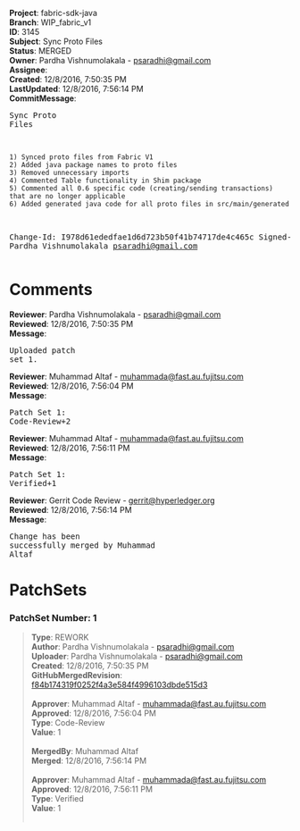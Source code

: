 <strong>Project</strong>: fabric-sdk-java<br><strong>Branch</strong>: WIP_fabric_v1<br><strong>ID</strong>: 3145<br><strong>Subject</strong>: Sync Proto Files<br><strong>Status</strong>: MERGED<br><strong>Owner</strong>: Pardha Vishnumolakala - psaradhi@gmail.com<br><strong>Assignee</strong>:<br><strong>Created</strong>: 12/8/2016, 7:50:35 PM<br><strong>LastUpdated</strong>: 12/8/2016, 7:56:14 PM<br><strong>CommitMessage</strong>:<br><pre>Sync Proto Files

    1) Synced proto files from Fabric V1
    2) Added java package names to proto files
    3) Removed unnecessary imports
    4) Commented Table functionality in Shim package
    5) Commented all 0.6 specific code (creating/sending transactions) that are no longer applicable
    6) Added generated java code for all proto files in src/main/generated

Change-Id: I978d61ededfae1d6d723b50f41b74717de4c465c
Signed-off-by: Pardha Vishnumolakala <psaradhi@gmail.com>
</pre><h1>Comments</h1><strong>Reviewer</strong>: Pardha Vishnumolakala - psaradhi@gmail.com<br><strong>Reviewed</strong>: 12/8/2016, 7:50:35 PM<br><strong>Message</strong>: <pre>Uploaded patch set 1.</pre><strong>Reviewer</strong>: Muhammad Altaf - muhammada@fast.au.fujitsu.com<br><strong>Reviewed</strong>: 12/8/2016, 7:56:04 PM<br><strong>Message</strong>: <pre>Patch Set 1: Code-Review+2</pre><strong>Reviewer</strong>: Muhammad Altaf - muhammada@fast.au.fujitsu.com<br><strong>Reviewed</strong>: 12/8/2016, 7:56:11 PM<br><strong>Message</strong>: <pre>Patch Set 1: Verified+1</pre><strong>Reviewer</strong>: Gerrit Code Review - gerrit@hyperledger.org<br><strong>Reviewed</strong>: 12/8/2016, 7:56:14 PM<br><strong>Message</strong>: <pre>Change has been successfully merged by Muhammad Altaf</pre><h1>PatchSets</h1><h3>PatchSet Number: 1</h3><blockquote><strong>Type</strong>: REWORK<br><strong>Author</strong>: Pardha Vishnumolakala - psaradhi@gmail.com<br><strong>Uploader</strong>: Pardha Vishnumolakala - psaradhi@gmail.com<br><strong>Created</strong>: 12/8/2016, 7:50:35 PM<br><strong>GitHubMergedRevision</strong>: [f84b174319f0252f4a3e584f4996103dbde515d3](https://github.com/hyperledger-gerrit-archive/fabric-sdk-java/commit/f84b174319f0252f4a3e584f4996103dbde515d3)<br><br><strong>Approver</strong>: Muhammad Altaf - muhammada@fast.au.fujitsu.com<br><strong>Approved</strong>: 12/8/2016, 7:56:04 PM<br><strong>Type</strong>: Code-Review<br><strong>Value</strong>: 1<br><br><strong>MergedBy</strong>: Muhammad Altaf<br><strong>Merged</strong>: 12/8/2016, 7:56:14 PM<br><br><strong>Approver</strong>: Muhammad Altaf - muhammada@fast.au.fujitsu.com<br><strong>Approved</strong>: 12/8/2016, 7:56:11 PM<br><strong>Type</strong>: Verified<br><strong>Value</strong>: 1<br><br></blockquote>